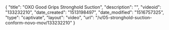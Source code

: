 {
    "title": "OXO Good Grips Stronghold Suction",
    "description": "",
    "videoid": "133232210",
    "date_created": "1513198497",
    "date_modified": "1516757325",
    "type": "captivate",
    "layout": "video",
    "url": "\/v\/05-stronghold-suction-conform-novo-mov\/133232210"
}